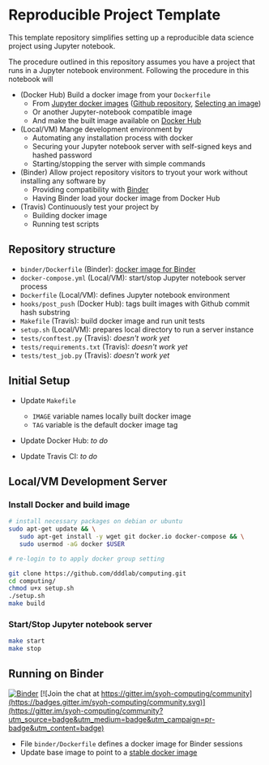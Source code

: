 # Reproducible Project Template

This template repository simplifies setting up a reproducible data science project using Jupyter notebook.

The procedure outlined in this repository assumes you have a project that runs in a Jupyter notebook environment. Following the procedure in this notebook will 

* (Docker Hub) Build a docker image from your `Dockerfile`
    * From [Jupyter docker images](https://hub.docker.com/u/jupyter) ([Github repository](https://github.com/jupyter/docker-stacks), [Selecting an image](https://jupyter-docker-stacks.readthedocs.io/en/latest/using/selecting.html))
    * Or another Jupyter-notebook compatible image
    * And make the built image available on [Docker Hub](https://hub.docker.com)
* (Local/VM) Mange development environment by  
    * Automating any installation process with docker
    * Securing your Jupyter notebook server with self-signed keys and hashed password
    * Starting/stopping the server with simple commands
* (Binder) Allow project repository visitors to tryout your work without installing any software by 
    * Providing compatibility with [Binder](https://mybinder.org)
    * Having Binder load your docker image from Docker Hub
* (Travis) Continuously test your project by
    * Building docker image
    * Running test scripts

## Repository structure

* `binder/Dockerfile` (Binder): [docker image for Binder](https://mybinder.readthedocs.io/en/latest/tutorials/dockerfile.html)
* `docker-compose.yml` (Local/VM): start/stop Jupyter notebook server process
* `Dockerfile` (Local/VM): defines Jupyter notebook environment
* `hooks/post_push` (Docker Hub): tags built images with Github commit hash substring
* `Makefile` (Travis): build docker image and run unit tests
* `setup.sh` (Local/VM): prepares local directory to run a server instance
* `tests/conftest.py` (Travis): _doesn't work yet_
* `tests/requirements.txt` (Travis): _doesn't work yet_
* `tests/test_job.py` (Travis): _doesn't work yet_

## Initial Setup

* Update `Makefile`
   * `IMAGE` variable names locally built docker image
   * `TAG` variable is the default docker image tag
   
* Update Docker Hub: _to do_

* Update Travis CI: _to do_

## Local/VM Development Server

### Install Docker and build image

```bash
# install necessary packages on debian or ubuntu
sudo apt-get update && \
   sudo apt-get install -y wget git docker.io docker-compose && \
   sudo usermod -aG docker $USER

# re-login to to apply docker group setting

git clone https://github.com/dddlab/computing.git
cd computing/
chmod u+x setup.sh
./setup.sh 
make build
```

### Start/Stop Jupyter notebook server

```bash
make start
make stop
```

## Running on Binder

[![Binder](https://mybinder.org/badge_logo.svg)](https://mybinder.org/v2/gh/dddlab/computing/master) [![Join the chat at https://gitter.im/syoh-computing/community](https://badges.gitter.im/syoh-computing/community.svg)](https://gitter.im/syoh-computing/community?utm_source=badge&utm_medium=badge&utm_campaign=pr-badge&utm_content=badge)

* File `binder/Dockerfile` defines a docker image for Binder sessions
* Update base image to point to a [stable docker image](https://hub.docker.com/repository/docker/dddlab/computing/tags?page=1)
